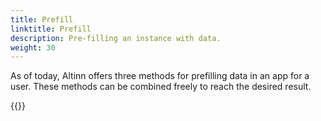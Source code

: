 ```yaml
---
title: Prefill
linktitle: Prefill
description: Pre-filling an instance with data.
weight: 30
---
```

As of today, Altinn offers three methods for prefilling data in an app for a user.
These methods can be combined freely to reach the desired result.

{{<children />}}
